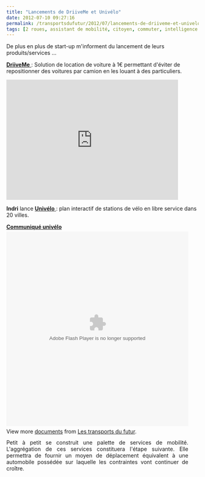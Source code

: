 ```yaml
---
title: "Lancements de DriiveMe et Univélo"
date: 2012-07-10 09:27:16
permalink: /transportsdufutur/2012/07/lancements-de-driiveme-et-univelo.html
tags: [2 roues, assistant de mobilité, citoyen, commuter, intelligence collective, Service de mobilité]
---
```


<p>De plus en plus de start-up m'informent du lancement de leurs produits/services ...</p> <p><a href="http://www.driiveme.com/" target="_blank"><strong>DriiveMe</strong> </a>: Solution de location de voiture à 1€ permettant d'éviter de repositionner des voitures par camion en les louant à des particuliers.</p> <p><iframe frameborder="0" height="315" src="http://www.youtube.com/embed/n7nom05u_Rc" width="450"></iframe></p> <p><strong>Indri</strong> lance <a href="http://univelo.indri.fr/" target="_blank"><strong>Univélo</strong> </a>: plan interactif de stations de vélo en libre service dans 20 villes.</p> <div id="__ss_13591252" style="width: 477px; text-align: justify;"><strong style="display: block; margin: 12px 0 4px;"><a href="http://www.slideshare.net/transportsdufutur/communiqu-univlo" title="Communiqué univélo">Communiqué univélo</a></strong> <object data="http://static.slidesharecdn.com/swf/doc_player.swf?doc=communiquunivlo-120710015301-phpapp02&stripped_title=communiqu-univlo&userName=transportsdufutur" height="510" id="__sse13591252" type="application/x-shockwave-flash" width="477"> <param name="data" value="http://static.slidesharecdn.com/swf/doc_player.swf?doc=communiquunivlo-120710015301-phpapp02&stripped_title=communiqu-univlo&userName=transportsdufutur" /> <param name="allowFullScreen" value="true" /> <param name="allowScriptAccess" value="always" /> <param name="wmode" value="transparent" /> <param name="src" value="http://static.slidesharecdn.com/swf/doc_player.swf?doc=communiquunivlo-120710015301-phpapp02&stripped_title=communiqu-univlo&userName=transportsdufutur" /> <param name="name" value="__sse13591252" /> <param name="allowfullscreen" value="true" /> </object> <div style="padding: 5px 0 12px;">View more <a href="http://www.slideshare.net/">documents</a> from <a href="http://www.slideshare.net/transportsdufutur">Les transports du futur</a>.</div> Petit à petit se construit une palette de services de mobilité. L'aggrégation de ces services constituera l'étape suivante. Elle permettra de fournir un moyen de déplacement équivalent à une automobile possédée sur laquelle les contraintes vont continuer de croître.</div>
